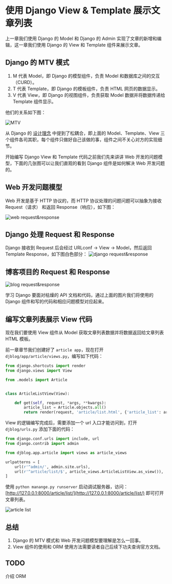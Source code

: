 # 使用 Django View & Template 展示文章列表

上一章我们使用 Django 的 Model 和 Django 的 Admin 实现了文章的新增和编辑，这一章我们使用 Django 的 View 和 Template 组件来展示文章。

## Django 的 MTV 模式

1. M 代表 Model，即 Django 的模型组件，负责 Model 和数据库之间的交互（CURD）。
2. T 代表 Template，即 Django 的模板组件，负责 HTML 网页的数据显示。
3. V 代表 View，即 Django 的视图组件，负责获取 Model 数据并将数据传递给 Template 组件显示。

他们的关系如下图：

![MTV](http://cdn.defcoding.com/475F253E-4C47-41BA-9222-45B76202EC9F.png)

从 Django 的 [设计理念](https://docs.djangoproject.com/zh-hans/2.2/misc/design-philosophies/) 中提到了松耦合，即上面的 Model、Template、View 三个组件各司其职，每个组件只做好自己该做的事，组件之间不关心对方的实现细节。

开始编写 Django View 和 Template 代码之前我们先来讲讲 Web 开发的问题模型，下面的几张图可以让我们直观的看到 Django 组件是如何解决 Web 开发问题的。

## Web 开发问题模型
Web 开发是基于 HTTP 协议的，而 HTTP 协议处理的问题问题可以抽象为接收 Request（请求） 和返回 Response（响应），如下图：

![web request&response](http://cdn.defcoding.com/D43F37A1-BB69-41BB-8129-195CA16AD425.png)

## Django 处理 Request 和 Response
Django 接收到 Request 后会经过 URLconf -> View -> Model，然后返回 Template Response，如下图白色部分：
![django request&response](http://cdn.defcoding.com/8D1E6A6B-E18D-49E9-BFBC-A80CF5018B5C.png)

## 博客项目的 Request 和 Response

![blog request&response](http://cdn.defcoding.com/76BFC046-8E3B-46E8-B8F0-0C31376A790F.png)

学习 Django 要面对枯燥的 API 文档和代码，通过上面的图片我们将使用的 Django 组件和写的代码和相应问题模型对应起来。

## 编写文章列表展示 View 代码
现在我们要使用 View 组件从 Model 获取文章列表数据并将数据返回给文章列表 HTML 模板。

前一章章节我们创建好了 `article app`，现在打开 `djblog/app/article/views.py`，编写如下代码：
``` python
from django.shortcuts import render
from django.views import View

from .models import Article


class ArticleListView(View):

    def get(self, request, *args, **kwargs):
        article_list = Article.objects.all()
        return render(request, 'article/list.html', {'article_list': article_list})
```

View 的逻辑编写完成后，需要添加一个 url 入口才能访问到，打开 `djblog/urls.py` 添加下面的代码：
``` python
from django.conf.urls import include, url
from django.contrib import admin

from djblog.app.article import views as article_views

urlpatterns = [
    url(r'^admin/', admin.site.urls),
    url(r'^article/list/$', article_views.ArticleListView.as_view()),
]
```

使用 `python manange.py runserver` 启动调试服务器，访问：[http://127.0.0.1:8000/article/list/](http://127.0.0.1:8000/article/list/) 即可打开文章列表。

![article list](http://cdn.defcoding.com/1F23A15A-34A7-4B07-A20C-E2F49F2711DB.png)

## 总结
1. Django 的 MTV 模式和 Web 开发问题模型要理解是怎么一回事。
2. View 组件的使用和 ORM 使用方法需要读者自己后续下功夫查询官方文档。

## TODO
介绍 ORM
